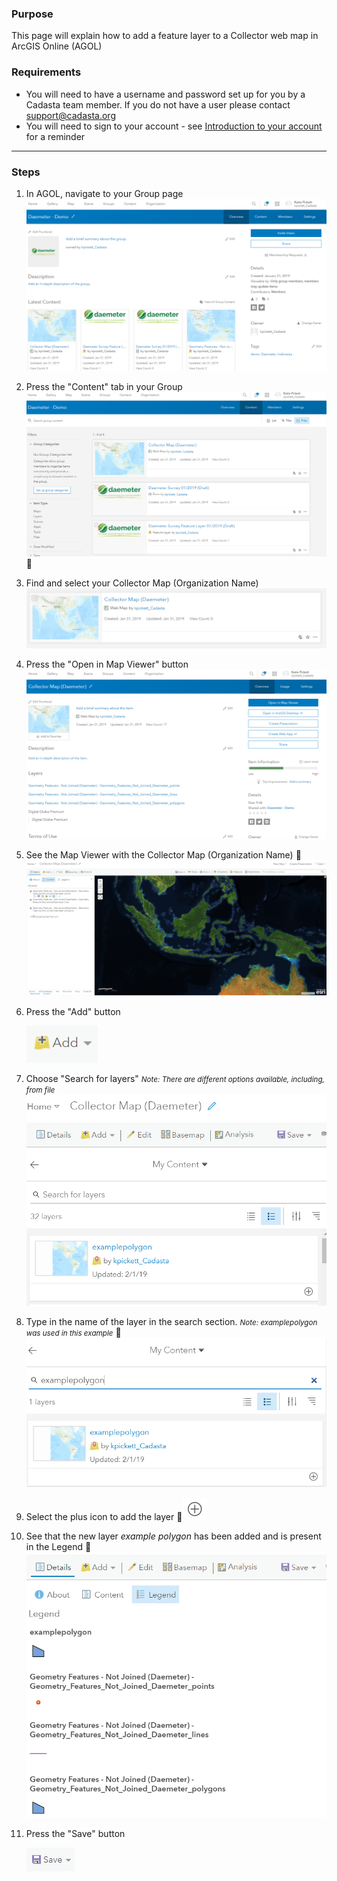 ### Purpose

This page will explain how to add a feature layer to a Collector web map in ArcGIS Online (AGOL)

### Requirements

* You will need to have a username and password set up for you by a Cadasta team member. If you do not have a user please contact support@cadasta.org
* You will need to sign to your account - see [Introduction to your account](intro_to_account/index.md) for a reminder

-----

### Steps

1. In AGOL, navigate to your Group page
   ![](../add_fl_to_collectormap/imgs/image5.png)

1. Press the "Content" tab in your Group
![](../add_fl_to_collectormap/imgs/image3.png)

1. Find and select your Collector Map (Organization Name)
![](../add_fl_to_collectormap/imgs/image4.png)

1. Press the "Open in Map Viewer" button
![](../add_fl_to_collectormap/imgs/image11.png)

1. See the Map Viewer with the Collector Map (Organization Name)
![](../add_fl_to_collectormap/imgs/image1.png)

1. Press the "Add" button

    ![](../add_fl_to_collectormap/imgs/image8.png)

1. Choose "Search for layers"
   <small>*Note: There are different options available, including, from file*</small>
![](../add_fl_to_collectormap/imgs/image6.png)

1. Type in the name of the layer in the search section.
    <small>*Note: examplepolygon was used in this example*</small>
    ![](../add_fl_to_collectormap/imgs/image10.png)
1. Select the plus icon to add the layer
![](../add_fl_to_collectormap/imgs/image9.png)
2. See that the new layer *example polygon* has been added and is present in the Legend
![](../add_fl_to_collectormap/imgs/image2.png)

3. Press the "Save" button

   ![](../add_fl_to_collectormap/imgs/image7.png)

